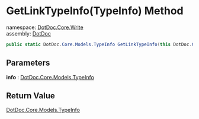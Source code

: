 ﻿# GetLinkTypeInfo\(TypeInfo\) Method

namespace: [DotDoc\.Core\.Write](../../DotDoc.Core.Write.md)<br />
assembly: [DotDoc](../../../DotDoc.md)



```csharp
public static DotDoc.Core.Models.TypeInfo GetLinkTypeInfo(this DotDoc.Core.Models.TypeInfo info);
```

## Parameters

__info__ : [DotDoc\.Core\.Models\.TypeInfo](../../../DotDoc/DotDoc.Core.Models/TypeInfo.md)



## Return Value

[DotDoc\.Core\.Models\.TypeInfo](../../../DotDoc/DotDoc.Core.Models/TypeInfo.md)




